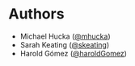 Authors
=======

- Michael Hucka ([@mhucka](https://github.com/mhucka))
- Sarah Keating ([@skeating](https://github.com/skeating))
- Harold G&oacute;mez ([@haroldGomez](https://github.com/haroldGomez))
